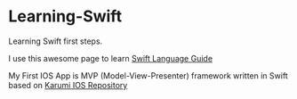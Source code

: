 # Learning-Swift

Learning Swift first steps.

I use this awesome page to learn [Swift Language Guide](https://developer.apple.com/library/ios/documentation/Swift/Conceptual/Swift_Programming_Language/index.html#//apple_ref/doc/uid/TP40014097-CH3-ID0)

My First IOS App is MVP (Model-View-Presenter) framework written in Swift based on [Karumi IOS Repository](https://github.com/Karumi/KataSuperHeroesIOS)



